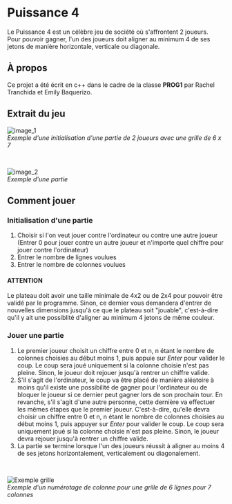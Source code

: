 # Puissance 4

Le Puissance 4 est un célèbre jeu de société où s'affrontent 2 joueurs. <br>
Pour pouvoir gagner, l'un des joueurs doit aligner au minimum 4 de ses jetons de manière horizontale, verticale ou
diagonale.

## À propos

Ce projet a été écrit en c++ dans le cadre de la classe **PROG1** par Rachel Tranchida et Emily Baquerizo.

## Extrait du jeu

![image_1](https://user-images.githubusercontent.com/114154989/197401436-1058ae21-57b4-47ff-af18-e39d437bd544.png)
<br>*Exemple d'une initialisation d'une partie de 2 joueurs avec une grille de 6 x 7*

<br>

![image_2](https://user-images.githubusercontent.com/114154989/197401409-a4eae6de-3a79-42ba-b5e6-9dfe02821842.png)
<br>*Exemple d'une partie*

## Comment jouer

### Initialisation d'une partie

1. Choisir si l'on veut jouer contre l'ordinateur ou contre une autre joueur (Entrer 0 pour jouer contre un autre joueur
   et n'importe quel chiffre pour jouer contre l'ordinateur)
2. Entrer le nombre de lignes voulues
3. Entrer le nombre de colonnes voulues

#### ATTENTION

Le plateau doit avoir une taille minimale de 4x2 ou de 2x4 pour pouvoir être validé par le programme. Sinon, ce dernier
vous demandera d'entrer de nouvelles dimensions jusqu'à ce que le plateau soit "jouable", c'est-à-dire qu'il y ait une
possiblité d'aligner au minimum 4 jetons de même couleur.

### Jouer une partie

1. Le premier joueur choisit un chiffre entre 0 et n, n étant le nombre de colonnes choisies au début moins 1, puis
   appuie sur *Enter* pour valider le coup.
   Le coup sera joué uniquement si la colonne choisie n'est pas pleine. Sinon, le joueur doit rejouer jusqu'à rentrer un
   chiffre valide.
2. S'il s'agit de l'ordinateur, le coup va être placé de manière aléatoire à moins qu'il existe une possibilité de
   gagner pour l'ordinateur ou de bloquer le joueur si ce dernier peut gagner lors de son prochain tour.
   En revanche, s'il s'agit d'une autre personne, cette dernière va effectuer les mêmes étapes que le premier joueur.
   C'est-à-dire, qu'elle devra choisir un chiffre entre 0 et n, n étant le nombre de colonnes choisies au début moins 1,
   puis appuyer sur *Enter* pour valider le coup.
   Le coup sera uniquement joué si la colonne choisie n'est pas pleine. Sinon, le joueur devra rejouer jusqu'à rentrer
   un chiffre valide.
3. La partie se termine lorsque l'un des joueurs réussit à aligner au moins 4 de ses jetons horizontalement,
   verticalement ou diagonalement.

<br>

![Exemple grille](https://user-images.githubusercontent.com/114154989/197405656-237bd990-957b-4ef6-917f-3550104450fe.png)
<br>*Exemple d'un numérotage de colonne pour une grille de 6 lignes pour 7 colonnes*
